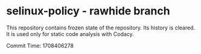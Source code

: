 # selinux-policy - rawhide branch

This repository contains frozen state of the repository.
Its history is cleared. It is used only for static code
analysis with Codacy.

Commit Time: 1708406278